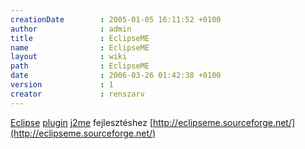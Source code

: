 ```yaml
---
creationDate        : 2005-01-05 16:11:52 +0100 
author              : admin 
title               : EclipseME 
name                : EclipseME 
layout              : wiki 
path                : EclipseME 
date                : 2006-03-26 01:42:38 +0100 
version             : 1 
creator             : renszarv 
---
```

[Eclipse](Eclipse.html) [plugin](plugin.html) [j2me](j2me.html) fejlesztéshez [http://eclipseme.sourceforge.net/](http://eclipseme.sourceforge.net/)
